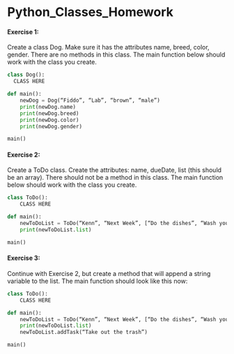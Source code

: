 # Python_Classes_Homework

#### Exercise 1:
Create a class Dog. Make sure it has the attributes name, breed, color, gender. There are no methods in this class. The main function below should work with the class you create.

```python
class Dog():
  CLASS HERE

def main():
	newDog = Dog(“Fiddo”, “Lab”, “brown”, “male”)
	print(newDog.name)
	print(newDog.breed)
	print(newDog.color)
	print(newDog.gender)

main()
```


#### Exercise 2:
Create a ToDo class. Create the attributes: name, dueDate, list (this should be an array). There should not be a method in this class. The main function below should work with the class you create.

```python
class ToDo():
	CLASS HERE

def main():
	newToDoList = ToDo(“Kenn”, “Next Week”, [“Do the dishes”, “Wash your clothes”])
	print(newToDoList.list)

main()
```

#### Exercise 3:
Continue with Exercise 2, but create a method that will append a string variable to the list. The main function should look like this now:

```python
class ToDo():
	CLASS HERE

def main():
	newToDoList = ToDo(“Kenn”, “Next Week”, [“Do the dishes”, “Wash your clothes”])
	print(newToDoList.list)
	newToDoList.addTask(“Take out the trash”)

main()
```
